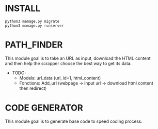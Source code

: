 # INSTALL

```
python3 manage.py migrate
python3 manage.py runserver
```

# PATH_FINDER
This module goal is to take an URL as input, download the HTML content and then help the scrapper
choose the best way to get its data.

* TODO:
    * Models: url_data (url, id=1, html_content)
    * Fonctions: Add_url (webpage -> input url -> download html content then redirect)


# CODE GENERATOR
This module goal is to generate base code to speed coding process.